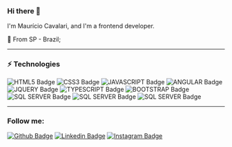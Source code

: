 ### Hi there 👋

I'm Maurício Cavalari, and I'm a frontend developer.

📍 From SP - Brazil; 


---

### ⚡ Technologies
![HTML5 Badge](https://img.shields.io/badge/HTML5-E34F26?style=for-the-badge&logo=html5&logoColor=white) ![CSS3 Badge](https://img.shields.io/badge/CSS3-1572B6?style=for-the-badge&logo=css3&logoColor=white) ![JAVASCRIPT Badge](https://img.shields.io/badge/JavaScript-F7DF1E?style=for-the-badge&logo=javascript&logoColor=black) ![ANGULAR Badge](https://img.shields.io/badge/Angular-DD0031?style=for-the-badge&logo=angular&logoColor=white) ![JQUERY Badge](https://img.shields.io/badge/jQuery-0769AD?style=for-the-badge&logo=jquery&logoColor=white)  ![TYPESCRIPT Badge](https://img.shields.io/badge/TypeScript-007ACC?style=for-the-badge&logo=typescript&logoColor=white) ![BOOTSTRAP Badge](https://img.shields.io/badge/Bootstrap-563D7C?style=for-the-badge&logo=bootstrap&logoColor=white) ![SQL SERVER Badge](https://img.shields.io/badge/Git-F05032?style=for-the-badge&logo=git&logoColor=white) ![SQL SERVER Badge](https://img.shields.io/badge/Microsoft_SQL_Server-CC2927?style=for-the-badge&logo=microsoft-sql-server&logoColor=white5)
![SQL SERVER Badge](https://img.shields.io/badge/Visual_Studio_Code-0078D4?style=for-the-badge&logo=visual%20studio%20code&logoColor=white)


---
### Follow me:




[![Github Badge](https://img.shields.io/badge/GitHub-100000?style=for-the-badge&logo=github&logoColor=white&link=https://https://github.com/MauricioCavalari)](https://https://github.com/MauricioCavalari)
[![Linkedin Badge](https://img.shields.io/badge/LinkedIn-0077B5?style=for-the-badge&logo=linkedin&logoColor=white&link=https://www.linkedin.com/in/maur%C3%ADcio-cavalari-aa18ab113/)](https://www.linkedin.com/in/maur%C3%ADcio-cavalari-aa18ab113/)
[![Instagram Badge](https://img.shields.io/badge/Instagram-E4405F?style=for-the-badge&logo=instagram&logoColor=white&link=https://www.instagram.com/mauriciocavalari_/)](https://www.instagram.com/mauriciocavalari_/)



<!--
**MauricioCavalari/MauricioCavalari** is a ✨ _special_ ✨ repository because its `README.md` (this file) appears on your GitHub profile.

Here are some ideas to get you started:

- 🔭 I’m currently working on ...
- 🌱 I’m currently learning ...
- 👯 I’m looking to collaborate on ...
- 🤔 I’m looking for help with ...
- 💬 Ask me about ...
- 📫 How to reach me: ...
- 😄 Pronouns: ...
- ⚡ Fun fact: ...
-->
